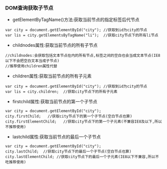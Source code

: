 ### DOM查询获取子节点
- getElementByTagName()方法:获取当前节点的指定标签后代节点
```
var city = document.getElementById("city"); //获取到id为city的节点
var lis = city.getElementsByTagName("li");  //获取city节点下的所有li节点
```
- childnodes属性:获取当前节点的所有子节点
```
//childnodes:会获取包括文本节点在内的所有节点,标签之间的空白也会当成文本节点(IE8以下不会把空白文本当成子节点)
//推荐使用children属性代替
```
- children属性:获取当前节点的所有子元素
```
var city = document.getElementById("city"); //获取到id为city的节点
var lis = city.children;  //获取city节点下的所有子元素
```
- firstchild属性:获取当前节点的第一个子节点
```
var city = document.getElementById("city");
city.firstChild;   //获取city节点下的第一个子节点(空白节点也算)
city.firstElementChild;   //获取city节点下的第一个子元素(不兼容IE8及以下,所以不推荐使用)
```
- lastchild属性:获取当前节点的最后一个子节点
```
var city = document.getElementById("city");
city.lastChild;  //获取city节点下的最后一个子节点(空白节点也算)
city.lastElementChild; //获取city节点下的最后一个子元素(IE8以下不兼容,所以不吃推荐使用)
```